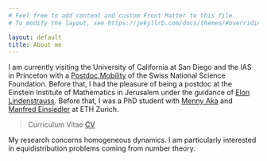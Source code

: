 ```yaml
---
# Feel free to add content and custom Front Matter to this file.
# To modify the layout, see https://jekyllrb.com/docs/themes/#overriding-theme-defaults

layout: default
title: About me
---
```


I am currently visiting the University of California at San Diego and the IAS in Princeton with a <a href="https://data.snf.ch/grants/grant/217944">Postdoc.Mobility</a> of the Swiss National Science Foundation. 
Before that, I had the pleasure of being a postdoc at the Einstein Institute of Mathematics in Jerusalem under the guidance of <a href="http://www.ma.huji.ac.il/~elon/">Elon Lindenstrauss</a>.
Before that, I was a PhD student with <a href="https://people.math.ethz.ch/~menashea/">Menny Aka</a> and <a href="https://people.math.ethz.ch/~einsiedl/">Manfred Einsiedler</a> at ETH Zurich.

> Curriculum Vitae  [CV](cv_AW.pdf)

My research concerns homogeneous dynamics.
I am particularly interested in equidistribution problems coming from number theory.





